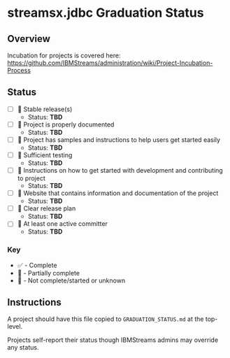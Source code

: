 # streamsx.jdbc Graduation Status


## Overview
Incubation for projects is covered here: https://github.com/IBMStreams/administration/wiki/Project-Incubation-Process

## Status

- [ ] :red_circle: Stable release(s)
  * Status: **TBD**
- [ ] :red_circle: Project is properly documented
  * Status: **TBD**
- [ ] :red_circle: Project has samples and instructions to help users get started easily
  * Status: **TBD**
- [ ] :red_circle: Sufficient testing
  * Status: **TBD**
- [ ] :red_circle: Instructions on how to get started with development and contributing to project
  * Status: **TBD**
- [ ] :red_circle: Website that contains information and documentation of the project
  * Status: **TBD**
- [ ] :red_circle: Clear release plan
  * Status: **TBD**
- [ ] :red_circle: At least one active committer
  * Status: **TBD**

### Key
* :white_check_mark: - Complete
* :large_orange_diamond: - Partially complete
* :red_circle: - Not complete/started or unknown

## Instructions
A project should have this file copied to `GRADUATION_STATUS.md` at the top-level.

Projects self-report their status though IBMStreams admins may override any status.
